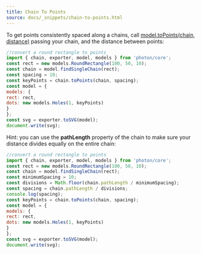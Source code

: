```yaml
---
title: Chain To Points
source: docs/_snippets/chain-to-points.html
---
```


To get points consistently spaced along a chains, call
[model.toPoints(chain, distance)](/docs/api/modules/chain.md#topoints)
passing your chain, and the distance between points:
```javascript
//convert a round rectangle to points
import { chain, exporter, model, models } from 'photon/core';
const rect = new models.RoundRectangle(100, 50, 10);
const chain = model.findSingleChain(rect);
const spacing = 10;
const keyPoints = chain.toPoints(chain, spacing);
const model = {
models: {
rect: rect,
dots: new models.Holes(1, keyPoints)
}
};
const svg = exporter.toSVG(model);
document.write(svg);
```
Hint: you can use the **pathLength** property of the chain to make sure your distance divides equally on the entire chain:
```javascript
//convert a round rectangle to points
import { chain, exporter, model, models } from 'photon/core';
const rect = new models.RoundRectangle(100, 50, 10);
const chain = model.findSingleChain(rect);
const minimumSpacing = 10;
const divisions = Math.floor(chain.pathLength / minimumSpacing);
const spacing = chain.pathLength / divisions;
console.log(spacing);
const keyPoints = chain.toPoints(chain, spacing);
const model = {
models: {
rect: rect,
dots: new models.Holes(1, keyPoints)
}
};
const svg = exporter.toSVG(model);
document.write(svg);
```
